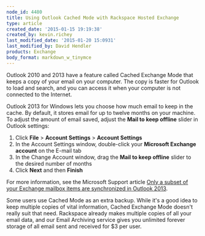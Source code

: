```yaml
---
node_id: 4480
title: Using Outlook Cached Mode with Rackspace Hosted Exchange
type: article
created_date: '2015-01-15 19:19:38'
created_by: kevin.richey
last_modified_date: '2015-01-20 15:0931'
last_modified_by: David Hendler
products: Exchange
body_format: markdown_w_tinymce
---
```


Outlook 2010 and 2013 have a feature called Cached Exchange Mode that keeps a copy of your email on your computer. The copy is faster for Outlook to load and search, and you can access it when your computer is not connected to the Internet.

Outlook 2013 for Windows lets you choose how much email to keep in the cache. By default, it stores email for up to twelve months on your machine. To adjust the amount of email saved, adjust the **Mail to keep offline** slider in Outlook settings:

1.  Click **File** > **Account Settings** > **Account Settings**
2.  In the Account Settings window, double-click your **Microsoft Exchange account** on the E-mail tab
3.  In the Change Account window, drag the **Mail to keep offline** slider to the desired number of months
4. Click **Next** and then **Finish**

For more information, see the Microsoft Support article [Only a subset of your Exchange mailbox items are synchronized in Outlook 2013](http://support.microsoft.com/kb/2733062).

Some users use Cached Mode as an extra backup. While it's a good idea to keep multiple copies of vital information, Cached Exchange Mode doesn't really suit that need. Rackspace already makes multiple copies of all your email data, and our Email Archiving service gives you unlimited forever storage of all email sent and received for $3 per user.
